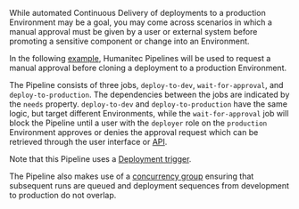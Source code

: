 While automated Continuous Delivery of deployments to a production Environment may be a goal, you may come across scenarios in which a manual approval must be given by a user or external system before promoting a sensitive component or change into an Environment.

In the following [example](pipeline.yaml), Humanitec Pipelines will be used to request a manual approval before cloning a deployment to a production Environment. 

The Pipeline consists of three jobs, `deploy-to-dev`, `wait-for-approval`, and `deploy-to-production`. The dependencies between the jobs are indicated by the `needs` property. `deploy-to-dev` and `deploy-to-production` have the same logic, but target different Environments, while the `wait-for-approval` job will block the Pipeline until a user with the `deployer` role on the `production` Environment approves or denies the approval request which can be retrieved through the user interface or [API](https://api-docs.humanitec.com/#tag/PipelineApprovals).

Note that this Pipeline uses a [Deployment trigger](https://developer.humanitec.com/platform-orchestrator/docs/integration-and-extensions/humanitec-pipelines/deployment-pipelines/#triggering-deployment-pipelines). 

The Pipeline also makes use of a [concurrency group](https://developer.humanitec.com/integration-and-extensions/humanitec-pipelines/specification/#concurrency) ensuring that subsequent runs are queued and deployment sequences from development to production do not overlap.